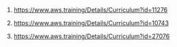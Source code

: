 1. https://www.aws.training/Details/Curriculum?id=11276 

2. https://www.aws.training/Details/Curriculum?id=10743 
 
3. https://www.aws.training/Details/Curriculum?id=27076
